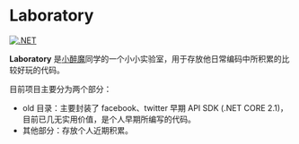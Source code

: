 # Laboratory

[![.NET](https://github.com/larymao/laboratory/actions/workflows/dotnet.yml/badge.svg)](https://github.com/larymao/laboratory/actions/workflows/dotnet.yml)

**Laboratory** 是[小醉魔](https://lary.me)同学的一个小小实验室，用于存放他日常编码中所积累的比较好玩的代码。

目前项目主要分为两个部分：
- old 目录：主要封装了 facebook、twitter 早期 API SDK (.NET CORE 2.1)，目前已几无实用价值，是个人早期所编写的代码。
- 其他部分：存放个人近期积累。